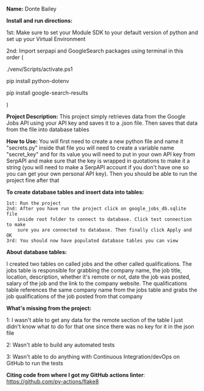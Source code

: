 **Name:** Donte Bailey

**Install and run directions:**

1st: Make sure to set your Module SDK to
your default version of python and set
up your Virtual Environment

2nd: Import serpapi and GoogleSearch
packages using terminal in this order (

./venv/Scripts/activate.ps1

pip install python-dotenv

pip install google-search-results

)

**Project Description:** This project simply 
retrieves data from the Google Jobs API
using your API key and saves it to a 
.json file. Then saves that data from the file into
database tables

**How to Use:** You will first need to create a 
new python file and name it "secrets.py"
inside that file you will need to create
a variable name "secret_key" and for its
value you will need to put in your own
API key from SerpAPI and make sure that
the key is wrapped in quotations to make it
a string (you will need to make a SerpAPI 
account if you don't have one so you can
get your own personal API key). Then you 
should be able to run the project fine
after that

**To create database tables and insert data into tables:**

    1st: Run the project
    2nd: After you have run the project click on google_jobs_db.sqlite file
        inside root folder to connect to database. Click test connection to make
        sure you are connected to database. Then finally click Apply and OK
    3rd: You should now have populated database tables you can view 

**About database tables:** 

I created two tables on called jobs and the other called qualifications. The jobs
table is responsible for grabbing the company name, the job title, location,
description, whether it's remote or not, date the job was posted, salary of
the job and the link to the company website. The qualifications table references
the same company name from the jobs table and grabs the job qualifications of the job posted
from that company 


**What's missing from the project:**

 1: I wasn't able to get any data for the remote section of the table
    I just didn't know what to do for that one since there was no key
    for it in the json file

2: Wasn't able to build any automated tests

3: Wasn't able to do anything with 
Continuous Integration/devOps on GitHub to run the tests



**Citing code from where I got my 
GitHub actions linter**: https://github.com/py-actions/flake8